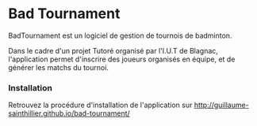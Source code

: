 Bad Tournament
==============

BadTournament est un logiciel de gestion de tournois de badminton.

Dans le cadre d'un projet Tutoré organisé par l'I.U.T de Blagnac, l'application permet d'inscrire des joueurs organisés en équipe,
et de générer les matchs du tournoi.

### Installation
Retrouvez la procédure d'installation de l'application sur http://guillaume-sainthillier.github.io/bad-tournament/
